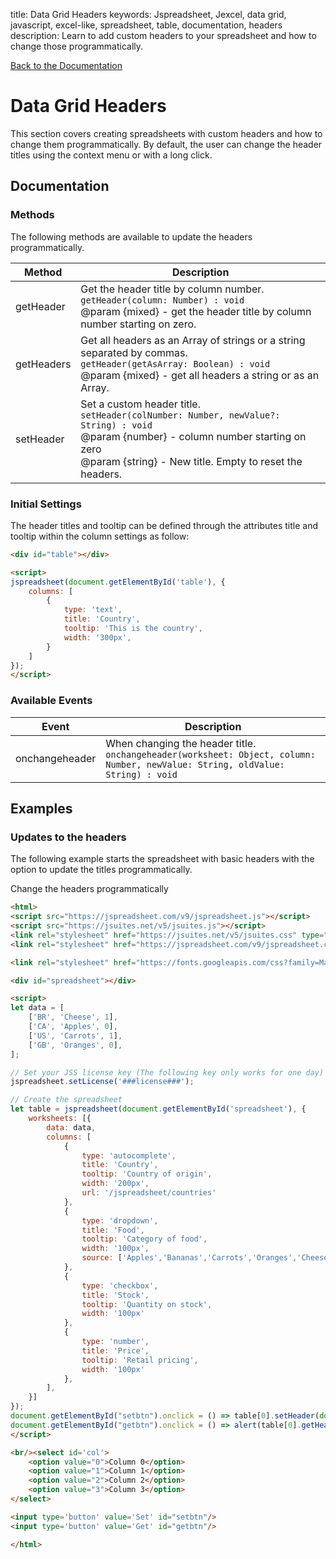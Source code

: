title: Data Grid Headers
keywords: Jspreadsheet, Jexcel, data grid, javascript, excel-like, spreadsheet, table, documentation, headers
description: Learn to add custom headers to your spreadsheet and how to change those programmatically.

[Back to the Documentation](/docs/v9 "Back to the documentation section")

# Data Grid Headers

This section covers creating spreadsheets with custom headers and how to change them programmatically. By default, the user can change the header titles using the context menu or with a long click. 

## Documentation

### Methods

The following methods are available to update the headers programmatically.

| Method     | Description                                                                                                                                                                                                 |
| -----------|-------------------------------------------------------------------------------------------------------------------------------------------------------------------------------------------------------------|
| getHeader  | Get the header title by column number.<br/>`getHeader(column: Number) : void`<br/>@param {mixed} - get the header title by column number starting on zero.                                                  |
| getHeaders | Get all headers as an Array of strings or a string separated by commas.<br/>`getHeader(getAsArray: Boolean) : void`<br/>@param {mixed} - get all headers a string or as an Array.                           |
| setHeader  | Set a custom header title.<br/>`setHeader(colNumber: Number, newValue?: String) : void` <br/>@param {number} - column number starting on zero <br/>@param {string} - New title. Empty to reset the headers. |

 

### Initial Settings

The header titles and tooltip can be defined through the attributes title and tooltip within the column settings as follow: 

```html
<div id="table"></div>

<script>
jspreadsheet(document.getElementById('table'), {
    columns: [
        {
            type: 'text',
            title: 'Country',
            tooltip: 'This is the country',
            width: '300px',
        }
    ]
});
</script>
```
  

### Available Events

| Event          | Description                                                                                                                        |
| ---------------|------------------------------------------------------------------------------------------------------------------------------------|
| onchangeheader | When changing the header title.<br/>`onchangeheader(worksheet: Object, column: Number, newValue: String, oldValue: String) : void` |

 

## Examples

### Updates to the headers

The following example starts the spreadsheet with basic headers with the option to update the titles programmatically. 

Change the headers programmatically

```html
<html>
<script src="https://jspreadsheet.com/v9/jspreadsheet.js"></script>
<script src="https://jsuites.net/v5/jsuites.js"></script>
<link rel="stylesheet" href="https://jsuites.net/v5/jsuites.css" type="text/css" />
<link rel="stylesheet" href="https://jspreadsheet.com/v9/jspreadsheet.css" type="text/css" />

<link rel="stylesheet" href="https://fonts.googleapis.com/css?family=Material+Icons" />

<div id="spreadsheet"></div>

<script>
let data = [
    ['BR', 'Cheese', 1],
    ['CA', 'Apples', 0],
    ['US', 'Carrots', 1],
    ['GB', 'Oranges', 0],
];

// Set your JSS license key (The following key only works for one day)
jspreadsheet.setLicense('###license###');

// Create the spreadsheet
let table = jspreadsheet(document.getElementById('spreadsheet'), {
    worksheets: [{
        data: data,
        columns: [
            {
                type: 'autocomplete',
                title: 'Country',
                tooltip: 'Country of origin',
                width: '200px',
                url: '/jspreadsheet/countries'
            },
            {
                type: 'dropdown',
                title: 'Food',
                tooltip: 'Category of food',
                width: '100px',
                source: ['Apples','Bananas','Carrots','Oranges','Cheese']
            },
            {
                type: 'checkbox',
                title: 'Stock',
                tooltip: 'Quantity on stock',
                width: '100px'
            },
            {
                type: 'number',
                title: 'Price',
                tooltip: 'Retail pricing',
                width: '100px'
            },
        ],
    }]
});
document.getElementById("setbtn").onclick = () => table[0].setHeader(document.getElementById('col').value)
document.getElementById("getbtn").onclick = () => alert(table[0].getHeader(document.getElementById('col').value))
</script>

<br/><select id='col'>
    <option value="0">Column 0</option>
    <option value="1">Column 1</option>
    <option value="2">Column 2</option>
    <option value="3">Column 3</option>
</select>

<input type='button' value='Set' id="setbtn"/>
<input type='button' value='Get' id="getbtn"/>

</html>
```
 

